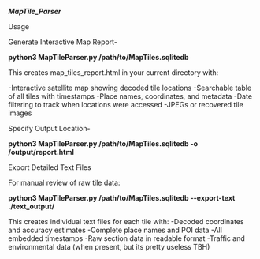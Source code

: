 ***MapTile_Parser***

Usage

Generate Interactive Map Report-

**python3 MapTileParser.py /path/to/MapTiles.sqlitedb**

This creates map_tiles_report.html in your current directory with:

-Interactive satellite map showing decoded tile locations
-Searchable table of all tiles with timestamps
-Place names, coordinates, and metadata
-Date filtering to track when locations were accessed
-JPEGs or recovered tile images

Specify Output Location-

**python3 MapTileParser.py /path/to/MapTiles.sqlitedb -o /output/report.html**

Export Detailed Text Files

For manual review of raw tile data:

**python3 MapTileParser.py /path/to/MapTiles.sqlitedb --export-text ./text_output/**

This creates individual text files for each tile with:
-Decoded coordinates and accuracy estimates
-Complete place names and POI data
-All embedded timestamps
-Raw section data in readable format
-Traffic and environmental data (when present, but its pretty useless TBH)
